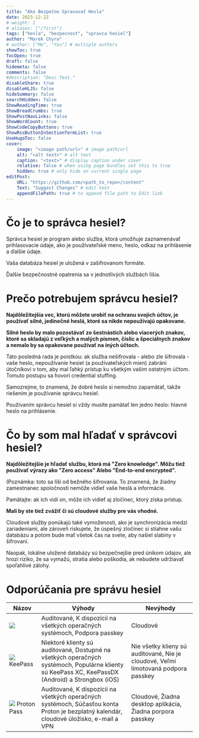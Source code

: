 ```yaml
---
title: "Ako Bezpečne Spravovať Hesla"
date: 2023-12-22
# weight: 1
# aliases: ["/first"]
tags: ["hesla", "bezpecnost", "spravca hesiel"]
author: "Marek Chyra"
# author: ["Me", "You"] # multiple authors
showToc: true
TocOpen: true
draft: false
hidemeta: false
comments: false
#description: "Desc Text."
disableShare: true
disableHLJS: false
hideSummary: false
searchHidden: false
ShowReadingTime: true
ShowBreadCrumbs: true
ShowPostNavLinks: false
ShowWordCount: true
ShowCodeCopyButtons: true
ShowRssButtonInSectionTermList: true
UseHugoToc: false
cover:
    image: "<image path/url>" # image path/url
    alt: "<alt text>" # alt text
    caption: "<text>" # display caption under cover
    relative: false # when using page bundles set this to true
    hidden: true # only hide on current single page
editPost:
    URL: "https://github.com/<path_to_repo>/content"
    Text: "Suggest Changes" # edit text
    appendFilePath: true # to append file path to Edit link
---
```


# Čo je to správca hesiel?

Správca hesiel je program alebo služba, ktorá umožňuje zaznamenávať prihlasovacie údaje, ako je používateľské meno, heslo, odkaz na prihlásenie a ďalšie údaje.

Vaša databáza hesiel je uložená v zašifrovanom formáte.

Ďalšie bezpečnostné opatrenia sa v jednotlivých službách líšia.

# Prečo potrebujem správcu hesiel?

**Najdôležitejšia vec, ktorú môžete urobiť na ochranu svojich účtov, je používať silné, jedinečné heslá, ktoré sa nikde nepoužívajú opakovane.**

**Silné heslo by malo pozostávať zo šestnástich alebo viacerých znakov, ktoré sa skladajú z veľkých a malých písmen, číslic a špeciálnych znakov a nemalo by sa opakovane používať na iných účtoch.**

Táto posledná rada je poistkou: ak služba nešifrovala - alebo zle šifrovala - vaše heslo, nepoužívanie hesiel (a používateľských mien) zabráni útočníkovi v tom, aby mal ľahký prístup ku všetkým vašim ostatným účtom. Tomuto postupu sa hovorí credential stuffing.

Samozrejme, to znamená, že dobré heslo si nemožno zapamätať, takže riešením je používanie správcu hesiel.

Používaním správcu hesiel si vždy musíte pamätať len jedno heslo: hlavné heslo na prihlásenie.

# Čo by som mal hľadať v správcovi hesiel?

**Najdôležitejšie je hľadať službu, ktorá má "Zero knowledge". Môžu tiež používať výrazy ako "Zero access" Alebo "End-to-end encrypted".**

(Poznámka: toto sa líši od bežného šifrovania. To znamená, že žiadny zamestnanec spoločnosti nemôže vidieť vaše heslá a informácie.

Pamätajte: ak ich vidí on, môže ich vidieť aj zločinec, ktorý získa prístup.

**Mali by ste tiež zvážiť či sú cloudové služby pre vás vhodné.**

Cloudové služby ponúkajú také vymoženosti, ako je synchronizácia medzi zariadeniami, ale zároveň riskujete, že úspešný zločinec si stiahne vašu databázu a potom bude mať všetok čas na svete, aby našiel slabiny v šifrovaní.

Naopak, lokálne uložené databázy sú bezpečnejšie pred únikom údajov, ale hrozí riziko, že sa vymažú, stratia alebo poškodia, ak nebudete udržiavať spoľahlivé zálohy.

# Odporúčania pre správu hesiel

| Názov | Výhody | Nevýhody |
| --- | --- | --- |
| ![](https://upload.wikimedia.org/wikipedia/commons/c/cc/Bitwarden_logo.svg) | Auditované, K dispozícii na všetkých operačných systémoch, Podpora passkey | Cloudové |
| ![](https://keepassxc.org/assets/img/keepassxc.svg) KeePass | Niektoré klienty sú auditované, Dostupné na všetkých operačných systémoch, Populárne klienty sú KeePass XC, KeePassDX (Android) a Strongbox (iOS) | Nie všetky klieny sú auditované, Nie je cloudové, Veľmi limotovaná podpora passkey |
| ![](https://res.cloudinary.com/dbulfrlrz/image/upload/v1693233226/static/logos/proton-pass-icon-alone_d9lfmx.svg) Proton Pass | Auditované, K dispozícii na všetkých operačných systémoch, Súčasťou konta Proton je bezplatný kalendár, cloudové úložisko, e-mail a VPN | Cloudové, Žiadna desktop aplikácia, Žiadna porpora passkey |
